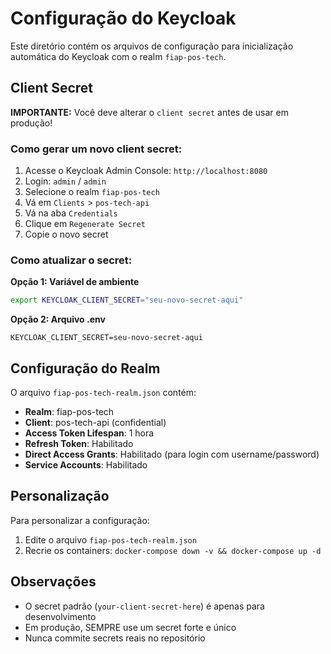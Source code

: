 # Configuração do Keycloak

Este diretório contém os arquivos de configuração para inicialização automática do Keycloak com o realm `fiap-pos-tech`.

## Client Secret

**IMPORTANTE:** Você deve alterar o `client secret` antes de usar em produção!

### Como gerar um novo client secret:

1. Acesse o Keycloak Admin Console: `http://localhost:8080`
2. Login: `admin` / `admin`
3. Selecione o realm `fiap-pos-tech`
4. Vá em `Clients` > `pos-tech-api`
5. Vá na aba `Credentials`
6. Clique em `Regenerate Secret`
7. Copie o novo secret

### Como atualizar o secret:

**Opção 1: Variável de ambiente**
```bash
export KEYCLOAK_CLIENT_SECRET="seu-novo-secret-aqui"
```

**Opção 2: Arquivo .env**
```
KEYCLOAK_CLIENT_SECRET=seu-novo-secret-aqui
```

## Configuração do Realm

O arquivo `fiap-pos-tech-realm.json` contém:

- **Realm**: fiap-pos-tech
- **Client**: pos-tech-api (confidential)
- **Access Token Lifespan**: 1 hora
- **Refresh Token**: Habilitado
- **Direct Access Grants**: Habilitado (para login com username/password)
- **Service Accounts**: Habilitado

## Personalização

Para personalizar a configuração:

1. Edite o arquivo `fiap-pos-tech-realm.json`
2. Recrie os containers: `docker-compose down -v && docker-compose up -d`

## Observações

- O secret padrão (`your-client-secret-here`) é apenas para desenvolvimento
- Em produção, SEMPRE use um secret forte e único
- Nunca commite secrets reais no repositório
